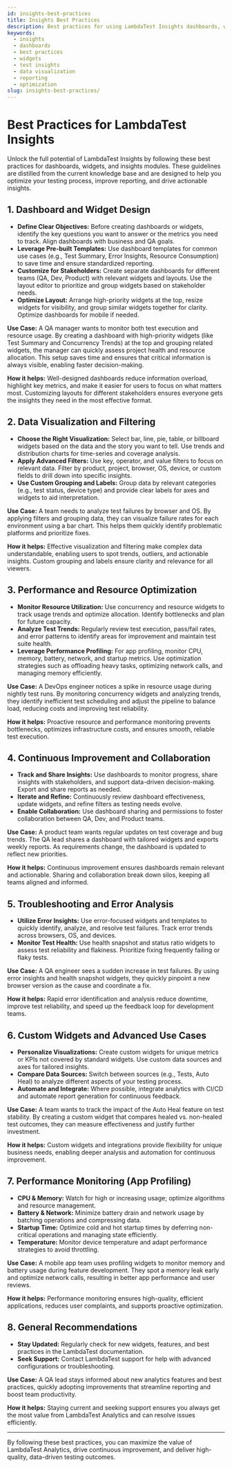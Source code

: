 ```yaml
---
id: insights-best-practices
title: Insights Best Practices
description: Best practices for using LambdaTest Insights dashboards, widgets, and insights modules to maximize value and drive data-driven testing decisions.
keywords:
  - insights
  - dashboards
  - best practices
  - widgets
  - test insights
  - data visualization
  - reporting
  - optimization
slug: insights-best-practices/
---
```


# Best Practices for LambdaTest Insights

Unlock the full potential of LambdaTest Insights by following these best practices for dashboards, widgets, and insights modules. These guidelines are distilled from the current knowledge base and are designed to help you optimize your testing process, improve reporting, and drive actionable insights.

## 1. Dashboard and Widget Design

- **Define Clear Objectives:** Before creating dashboards or widgets, identify the key questions you want to answer or the metrics you need to track. Align dashboards with business and QA goals.
- **Leverage Pre-built Templates:** Use dashboard templates for common use cases (e.g., Test Summary, Error Insights, Resource Consumption) to save time and ensure standardized reporting.
- **Customize for Stakeholders:** Create separate dashboards for different teams (QA, Dev, Product) with relevant widgets and layouts. Use the layout editor to prioritize and group widgets based on stakeholder needs.
- **Optimize Layout:** Arrange high-priority widgets at the top, resize widgets for visibility, and group similar widgets together for clarity. Optimize dashboards for mobile if needed.

**Use Case:**
A QA manager wants to monitor both test execution and resource usage. By creating a dashboard with high-priority widgets (like Test Summary and Concurrency Trends) at the top and grouping related widgets, the manager can quickly assess project health and resource allocation. This setup saves time and ensures that critical information is always visible, enabling faster decision-making.

**How it helps:**
Well-designed dashboards reduce information overload, highlight key metrics, and make it easier for users to focus on what matters most. Customizing layouts for different stakeholders ensures everyone gets the insights they need in the most effective format.

## 2. Data Visualization and Filtering

- **Choose the Right Visualization:** Select bar, line, pie, table, or billboard widgets based on the data and the story you want to tell. Use trends and distribution charts for time-series and coverage analysis.
- **Apply Advanced Filters:** Use key, operator, and value filters to focus on relevant data. Filter by product, project, browser, OS, device, or custom fields to drill down into specific insights.
- **Use Custom Grouping and Labels:** Group data by relevant categories (e.g., test status, device type) and provide clear labels for axes and widgets to aid interpretation.

**Use Case:**
A team needs to analyze test failures by browser and OS. By applying filters and grouping data, they can visualize failure rates for each environment using a bar chart. This helps them quickly identify problematic platforms and prioritize fixes.

**How it helps:**
Effective visualization and filtering make complex data understandable, enabling users to spot trends, outliers, and actionable insights. Custom grouping and labels ensure clarity and relevance for all viewers.

## 3. Performance and Resource Optimization

- **Monitor Resource Utilization:** Use concurrency and resource widgets to track usage trends and optimize allocation. Identify bottlenecks and plan for future capacity.
- **Analyze Test Trends:** Regularly review test execution, pass/fail rates, and error patterns to identify areas for improvement and maintain test suite health.
- **Leverage Performance Profiling:** For app profiling, monitor CPU, memory, battery, network, and startup metrics. Use optimization strategies such as offloading heavy tasks, optimizing network calls, and managing memory efficiently.

**Use Case:**
A DevOps engineer notices a spike in resource usage during nightly test runs. By monitoring concurrency widgets and analyzing trends, they identify inefficient test scheduling and adjust the pipeline to balance load, reducing costs and improving test reliability.

**How it helps:**
Proactive resource and performance monitoring prevents bottlenecks, optimizes infrastructure costs, and ensures smooth, reliable test execution.

## 4. Continuous Improvement and Collaboration

- **Track and Share Insights:** Use dashboards to monitor progress, share insights with stakeholders, and support data-driven decision-making. Export and share reports as needed.
- **Iterate and Refine:** Continuously review dashboard effectiveness, update widgets, and refine filters as testing needs evolve.
- **Enable Collaboration:** Use dashboard sharing and permissions to foster collaboration between QA, Dev, and Product teams.

**Use Case:**
A product team wants regular updates on test coverage and bug trends. The QA lead shares a dashboard with tailored widgets and exports weekly reports. As requirements change, the dashboard is updated to reflect new priorities.

**How it helps:**
Continuous improvement ensures dashboards remain relevant and actionable. Sharing and collaboration break down silos, keeping all teams aligned and informed.

## 5. Troubleshooting and Error Analysis

- **Utilize Error Insights:** Use error-focused widgets and templates to quickly identify, analyze, and resolve test failures. Track error trends across browsers, OS, and devices.
- **Monitor Test Health:** Use health snapshot and status ratio widgets to assess test reliability and flakiness. Prioritize fixing frequently failing or flaky tests.

**Use Case:**
A QA engineer sees a sudden increase in test failures. By using error insights and health snapshot widgets, they quickly pinpoint a new browser version as the cause and coordinate a fix.

**How it helps:**
Rapid error identification and analysis reduce downtime, improve test reliability, and speed up the feedback loop for development teams.

## 6. Custom Widgets and Advanced Use Cases

- **Personalize Visualizations:** Create custom widgets for unique metrics or KPIs not covered by standard widgets. Use custom data sources and axes for tailored insights.
- **Compare Data Sources:** Switch between sources (e.g., Tests, Auto Heal) to analyze different aspects of your testing process.
- **Automate and Integrate:** Where possible, integrate analytics with CI/CD and automate report generation for continuous feedback.

**Use Case:**
A team wants to track the impact of the Auto Heal feature on test stability. By creating a custom widget that compares healed vs. non-healed test outcomes, they can measure effectiveness and justify further investment.

**How it helps:**
Custom widgets and integrations provide flexibility for unique business needs, enabling deeper analysis and automation for continuous improvement.

## 7. Performance Monitoring (App Profiling)

- **CPU & Memory:** Watch for high or increasing usage; optimize algorithms and resource management.
- **Battery & Network:** Minimize battery drain and network usage by batching operations and compressing data.
- **Startup Time:** Optimize cold and hot startup times by deferring non-critical operations and managing state efficiently.
- **Temperature:** Monitor device temperature and adapt performance strategies to avoid throttling.

**Use Case:**
A mobile app team uses profiling widgets to monitor memory and battery usage during feature development. They spot a memory leak early and optimize network calls, resulting in better app performance and user reviews.

**How it helps:**
Performance monitoring ensures high-quality, efficient applications, reduces user complaints, and supports proactive optimization.

## 8. General Recommendations

- **Stay Updated:** Regularly check for new widgets, features, and best practices in the LambdaTest documentation.
- **Seek Support:** Contact LambdaTest support for help with advanced configurations or troubleshooting.

**Use Case:**
A QA lead stays informed about new analytics features and best practices, quickly adopting improvements that streamline reporting and boost team productivity.

**How it helps:**
Staying current and seeking support ensures you always get the most value from LambdaTest Analytics and can resolve issues efficiently.

---

By following these best practices, you can maximize the value of LambdaTest Analytics, drive continuous improvement, and deliver high-quality, data-driven testing outcomes.
